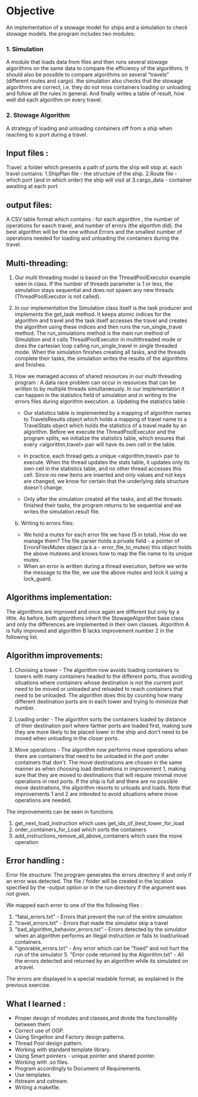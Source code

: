 # Objective

An implementation of a stowage model for ships and a simulation to check stowage models.
the program includes two modules:

### 1. Simulation
A module that loads data from files and then runs several stowage algorithms on the same data to compare the efficiency of the algorithms. It should also be possible to compare algorithms on several “travels” (different routes and cargo). the simulation also checks that the stowage algorithms are correct, i.e. they do not miss containers loading or unloading and follow all the rules in general.
And finally writes a table of result, how well did each algorithm on every travel.

### 2. Stowage Algorithm
A strategy of loading and unloading containers off from a ship when reaching to a port during a travel.

## Input files :
Travel: a folder which presents a path of ports the ship will stop at. each travel contains:
1.ShipPlan file - the structure of the ship.
2.Route file - which port (and in which order) the ship will visit at
3.cargo_data - container awaiting at each port

## output files: 
A CSV table format which contains :
for each algorithm , the number of operations for eaxch travel, and number of errors (the algorthm did).
the best algorithm will be the one without Errors and the smallest number of operations needed for loading and unloading the containers during the travel.


## Multi-threading:
1. Our multi threading model is based on the ThreadPoolExecutor example seen in class.
   If the number of threads parameter is 1 or less, the simulation stays sequential and does not spawn any new threads (ThreadPoolExecutor is not called).

2.  In our implementation the Simulation class itself is the task producer and
    implements the get_task method. It keeps atomic indices for the algorithm
    and travel and the task itself accesses the travel and creates the algorithm
    using these indices and then runs the run_single_travel method.
    The run_simulations method is the main run method of Simulation and it calls
    ThreadPoolExecutor in multithreaded mode or does the cartesian loop calling
    run_single_travel in single threaded mode.
    When the simulation finishes creating all tasks, and the threads complete their tasks,
    the simulation writes the results of the algorithms and finishes.

3.  How we managed access of shared resources in our multi threading program :
    A data race problem can occur in resources that can be written to by multiple threads
    simultaneously.
    In our implementation it can happen in the statistics field of simulation and in writing to the errors files
    during algorithm execution.
    a. Updating the statistics table :
     -  Our statistics table is implemented by a mapping of algorithm names to TravelsResults object which holds
        a mapping of travel name to a TravelStats object which holds the statistics of a travel made by an algorithm.
        Before we execute the ThreadPoolExecutor and the program splits,
        we initialize the statistics table, which ensures that every <algorithm,travel> pair will have its own cell in the table.

     -  In practice, each thread gets a unique <algorithm,travel> pair to execute.
        When the thread updates the stats table, it updates only its own cell in the statistics table,
        and no other thread accesses this cell.
        Since no new items are inserted and only values and not keys are changed,
        we know for certain that the underlying data structure doesn't change.

     -  Only after the simulation created all the tasks, and all the threads finished their tasks,
        the program returns to be sequential and we writes the simulation.result file.

    b. Writing to errors files:

     -  We hold a mutex for each error file we have (5 in total). How do we manage them?
        The file parser holds a private field - a pointer of ErrorsFilesMutex object (a.k.a - error_file_to_mutex)
        this object holds the above mutexes and knows how to map the file name to its unique mutex.
     -  When an error is written during a thread execution, before we write the message to the file, we use the above mutex and
        lock it using a lock_guard.


## Algorithms implementation:
The algorithms are improved and once again are different but only by a little.
As before, both algorithms inherit the StowageAlgorithm base class and
only the differences are implemented in their own classes.
Algorithm A is fully improved and algorithm B lacks improvement number 2
in the following list.

## Algorithm improvements:
1.  Choosing a tower - The algorithm now avoids loading containers to towers
    with many containers headed to the different ports, thus avoiding situations
    where containers whose destination is not the current port need to be moved
    or unloaded and reloaded to reach containers that need to be unloaded.
    The algorithm does this by counting how many different destination ports
    are in each tower and trying to minimize that number.

2.  Loading order - The algorithm sorts the containers loaded by distance of
    their destination port where farther ports are loaded first, making sure
    they are more likely to be placed lower in the ship and don't need to be
    moved when unloading in the closer ports.

3.  Move operations - The algorithm now performs move operations when there are
    containers that need to be unloaded in the port under containers that don't.
    The move destinations are chosen in the same manner as when choosing load
    destinations in improvement 1, making sure that they are moved to destinations
    that will require minimal move operations in next ports.
    If the ship is full and there are no possible move destinations,
    the algorithm resorts to unloads and loads.
    Note that improvements 1 and 2 are intended to avoid situations where move
    operations are needed.

The improvements can be seen in functions
1. get_next_load_instruction which uses get_idx_of_best_tower_for_load
2. order_containers_for_Load which sorts the containers
3. add_instructions_remove_all_above_containers which uses the move operation

## Error handling  :
Error file structure:
The program generates the errors directory if and only if an error was detected.
The file / folder will be created in the location specified by the -output option or in the run directory if the argument was not given.

We mapped each error to one of the the following files :
1. "fatal_errors.txt" - Errors that prevent the run of the entire simulation
2. "travel_errors.txt" - Errors that made the simulator skip a travel
3. "bad_algorithm_behavior_errors.txt" - Errors detected by the simulator when an algorithm performs an illegal instruction or fails to load/unload containers.
4. "ignorable_errors.txt" - Any error which can be "fixed" and not hurt the run of the simulator 5. "Error code returned by the Algorithm.txt" - All the errors detected and returned by an algorithm while its simulated on a travel.

The errors are displayed in a special readable format, as explained in the previous exercise.


## What I learned :
* Proper design of modules and classes,and divide the functionallity between them.
* Correct use of OOP.
* Using Singelton and Factory design patterns.
* Thread Pool design pattern.
* Working with standard template library.
* Using Smart pointers - unique pointer and shared pointer.
* Working with .so files.
* Program accordingly to Document of Requirements.
* Use templates.
* ifstream and ostream.
* Writing a makefile.

